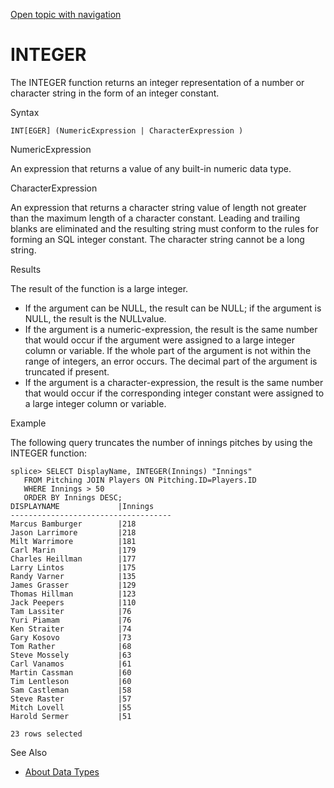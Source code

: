 [Open topic with navigation](../../../index.html#Shared/SQLReference/BuiltInFcns/Integer.html)

<a href="" id="BuiltInFcns.Integer"></a>[]()INTEGER
===================================================

The <span class="CodeFont">INTEGER</span> function returns an integer representation of a number or character string in the form of an integer constant.

Syntax

``` FcnSyntax
INT[EGER] (NumericExpression | CharacterExpression ) 
```

NumericExpression

An expression that returns a value of any built-in numeric data type.

CharacterExpression

An expression that returns a character string value of length not greater than the maximum length of a character constant. Leading and trailing blanks are eliminated and the resulting string must conform to the rules for forming an SQL integer constant. The character string cannot be a long string.

Results

The result of the function is a large integer.

-   If the argument can be <span class="CodeFont">NULL</span>, the result can be <span class="CodeFont">NULL</span>; if the argument is <span class="CodeFont">NULL</span>, the result is the <span class="CodeFont">NULL</span>value.
-   If the argument is a numeric-expression, the result is the same number that would occur if the argument were assigned to a large integer column or variable. If the whole part of the argument is not within the range of integers, an error occurs. The decimal part of the argument is truncated if present.
-   If the argument is a character-expression, the result is the same number that would occur if the corresponding integer constant were assigned to a large integer column or variable.

Example

The following query truncates the number of innings pitches by using the <span class="CodeFont">INTEGER</span> function:

``` Example
splice> SELECT DisplayName, INTEGER(Innings) "Innings" 
   FROM Pitching JOIN Players ON Pitching.ID=Players.ID 
   WHERE Innings > 50 
   ORDER BY Innings DESC;
DISPLAYNAME             |Innings    
------------------------------------
Marcus Bamburger        |218        
Jason Larrimore         |218        
Milt Warrimore          |181        
Carl Marin              |179        
Charles Heillman        |177        
Larry Lintos            |175        
Randy Varner            |135        
James Grasser           |129        
Thomas Hillman          |123        
Jack Peepers            |110        
Tam Lassiter            |76         
Yuri Piamam             |76         
Ken Straiter            |74         
Gary Kosovo             |73         
Tom Rather              |68         
Steve Mossely           |63         
Carl Vanamos            |61         
Martin Cassman          |60         
Tim Lentleson           |60         
Sam Castleman           |58         
Steve Raster            |57         
Mitch Lovell            |55         
Harold Sermer           |51         

23 rows selected
```

See Also

-   [About Data Types](../DataTypes/Intro.NumericTypes.html)

 


